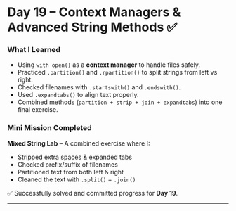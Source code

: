 # Day 19 – Context Managers & Advanced String Methods ✅

### What I Learned
- Using `with open()` as a **context manager** to handle files safely.  
- Practiced `.partition()` and `.rpartition()` to split strings from left vs right.  
- Checked filenames with `.startswith()` and `.endswith()`.  
- Used `.expandtabs()` to align text properly.  
- Combined methods (`partition + strip + join + expandtabs`) into one final exercise.  

### Mini Mission Completed
**Mixed String Lab** – A combined exercise where I:  
- Stripped extra spaces & expanded tabs  
- Checked prefix/suffix of filenames  
- Partitioned text from both left & right  
- Cleaned the text with `.split()` + `.join()`  

✅ Successfully solved and committed progress for **Day 19**.  

---
